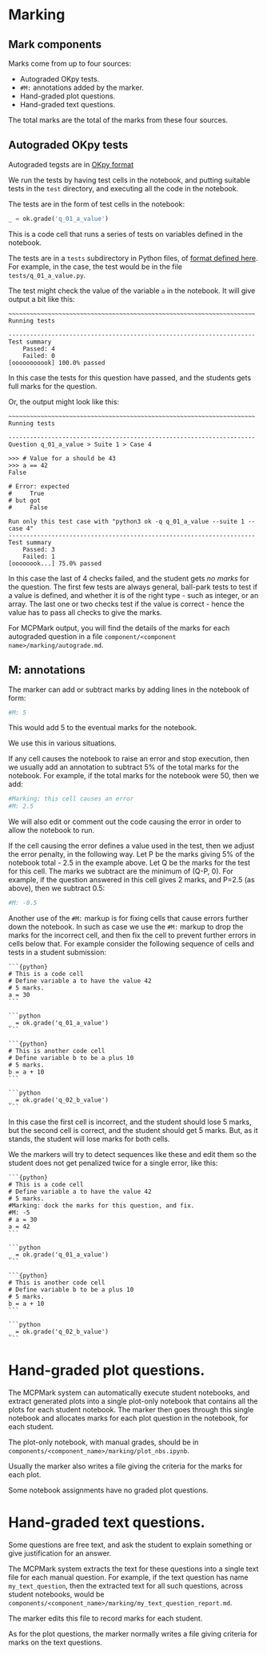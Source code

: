 # Marking

## Mark components

Marks come from up to four sources:

* Autograded OKpy tests.
* `#M:` annotations added by the marker.
* Hand-graded plot questions.
* Hand-graded text questions.

The total marks are the total of the marks from these four sources.

## Autograded OKpy tests

Autograded tegsts are in [OKpy
format](https://okpy.github.io/documentation/client.html#ok-client-setup-ok-tests)

We run the tests by having test cells in the notebook, and putting suitable
tests in the `test` directory, and executing all the code in the notebook.

The tests are in the form of test cells in the notebook:

```python
_ = ok.grade('q_01_a_value')
```

This is a code cell that runs a series of tests on variables defined in the
notebook.

The tests are in a `tests` subdirectory in Python files, of [format defined
here](https://okpy.github.io/documentation/client.html#ok-client-setup-ok-tests).
For example, in the case, the test would be in the file
`tests/q_01_a_value.py`.

The test might check the value of the variable `a` in the
notebook.  It will give output a bit like this:

```
~~~~~~~~~~~~~~~~~~~~~~~~~~~~~~~~~~~~~~~~~~~~~~~~~~~~~~~~~~~~~~~~~~~~~
Running tests

---------------------------------------------------------------------
Test summary
    Passed: 4
    Failed: 0
[ooooooooook] 100.0% passed
```

In this case the tests for this question have passed, and the students gets
full marks for the question.

Or, the output might look like this:

```
~~~~~~~~~~~~~~~~~~~~~~~~~~~~~~~~~~~~~~~~~~~~~~~~~~~~~~~~~~~~~~~~~~~~~
Running tests

---------------------------------------------------------------------
Question q_01_a_value > Suite 1 > Case 4

>>> # Value for a should be 43
>>> a == 42
False

# Error: expected
#     True
# but got
#     False

Run only this test case with "python3 ok -q q_01_a_value --suite 1 --case 4"
---------------------------------------------------------------------
Test summary
    Passed: 3
    Failed: 1
[oooooook...] 75.0% passed
```

In this case the last of 4 checks failed, and the student gets *no marks* for
the question.  The first few tests are always general, ball-park tests to test
if a value is defined, and whether it is of the right type - such as integer,
or an array.  The last one or two checks test if the value is correct - hence
the value has to pass all checks to give the marks.

For MCPMark output, you will find the details of the marks for each autograded
question in a file `component/<component name>/marking/autograde.md`.

## M: annotations

The marker can add or subtract marks by adding lines in the notebook of form:

```python
#M: 5
```

This would add 5 to the eventual marks for the notebook.

We use this in various situations.

If any cell causes the notebook to raise an error and stop execution, then we
usually add an annotation to subtract 5% of the total marks for the notebook.
For example, if the total marks for the notebook were 50, then we add:

```python
#Marking: this cell causes an error
#M: 2.5
```

We will also edit or comment out the code causing the error in order to allow
the notebook to run.

If the cell causing the error defines a value used in the test, then we adjust
the error penalty, in the following way.  Let P be the marks giving 5% of the
notebook total - 2.5 in the example above.  Let Q be the marks for the test for
this cell.  The marks we subtract are the minimum of (Q-P, 0).  For example, if
the question answered in this cell gives 2 marks, and P=2.5 (as above), then we
subtract 0.5:

```python
#M: -0.5
```

Another use of the `#M:` markup is for fixing cells that cause errors further
down the notebook.  In such as case we use the `#M:` markup to drop the marks
for the incorrect cell, and then fix the cell to prevent further errors in
cells below that.  For example consider the following sequence of cells and
tests in a student submission:

~~~
```{python}
# This is a code cell
# Define variable a to have the value 42
# 5 marks.
a = 30
```

```python
_ = ok.grade('q_01_a_value')
```

```{python}
# This is another code cell
# Define variable b to be a plus 10
# 5 marks.
b = a + 10
```

```python
_ = ok.grade('q_02_b_value')
```
~~~

In this case the first cell is incorrect, and the student should lose 5 marks,
but the second cell is correct, and the student should get 5 marks.  But, as it
stands, the student will lose marks for both cells.

We the markers will try to detect sequences like these and edit them so the
student does not get penalized twice for a single error, like this:

~~~
```{python}
# This is a code cell
# Define variable a to have the value 42
# 5 marks.
#Marking: dock the marks for this question, and fix.
#M: -5
# a = 30
a = 42
```

```python
_ = ok.grade('q_01_a_value')
```

```{python}
# This is another code cell
# Define variable b to be a plus 10
# 5 marks.
b = a + 10
```

```python
_ = ok.grade('q_02_b_value')
```
~~~

# Hand-graded plot questions.

The MCPMark system can automatically execute student notebooks, and extract
generated plots into a single plot-only notebook that contains all the plots
for each student notebook.  The marker then goes through this single notebook
and allocates marks for each plot question in the notebook, for each student.

The plot-only notebook, with manual grades, should be in
`components/<component_name>/marking/plot_nbs.ipynb`.

Usually the marker also writes a file giving the criteria for the marks for
each plot.

Some notebook assignments have no graded plot questions.

# Hand-graded text questions.

Some questions are free text, and ask the student to explain something or give
justification for an answer.

The MCPMark system extracts the text for these questions into a single text
file for each manual question.  For example, if the text question has name
`my_text_question`, then the extracted text for all such questions, across
student notebooks, would be
`components/<component_name>/marking/my_text_question_report.md`.

The marker edits this file to record marks for each student.

As for the plot questions, the marker normally writes a file giving criteria
for marks on the text questions.

